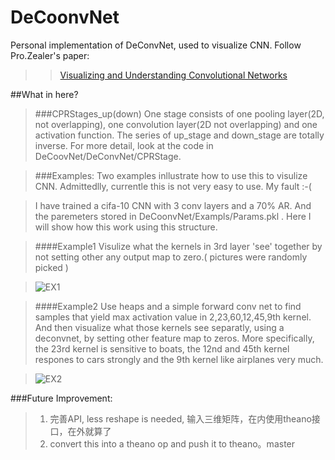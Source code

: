 DeCoonvNet
===========

Personal implementation of DeConvNet, used to visualize CNN. Follow Pro.Zealer's paper:
    
>>[Visualizing and Understanding Convolutional Networks](http://arxiv.org/pdf/1311.2901v3.pdf)<br />



##What in here?
>###CPRStages_up(down)
>One stage consists of one pooling layer(2D, not overlapping), one convolution layer(2D not overlapping) and one activation function. The series of up_stage and down_stage are totally inverse. For more detail, look at the code in DeCoovNet/DeConvNet/CPRStage.



>###Examples:
Two examples inllustrate how to use this to visulize CNN. Admittedlly, currentle this is not very easy to use. My fault :-(
    
>I have trained a cifa-10 CNN with 3 conv layers and a 70% AR. And the paremeters stored in DeCoonvNet/Exampls/Params.pkl . Here I will show how this work using this structure.

>####Example1
>Visulize what the kernels in 3rd layer 'see' together by not setting other any output map to zero.( pictures were randomly picked )

>![EX1](https://raw.githubusercontent.com/ChienliMa/DeCoonvNet/master/Example1.png "EX1")  



>####Example2
> Use heaps and a simple forward conv net to find samples that yield max activation value in 2,23,60,12,45,9th kernel. And then visualize what those kernels see separatly, using a deconvnet, by setting other feature map to zeros. 
More specifically, the 23rd kernel is sensitive to boats, the 12nd and 45th kernel respones to cars strongly and the 9th kernel like airplanes very much.

>![EX2](https://raw.githubusercontent.com/ChienliMa/DeCoonvNet/master/Example2.png "EX2")  


###Future Improvement:
>1. 完善API, less reshape is needed, 输入三维矩阵，在内使用theano接口，在外就算了
>2. convert this into a theano op and push it to theano。master
